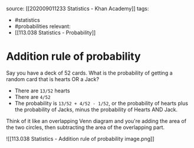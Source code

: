 source: [[202009011233 Statistics - Khan Academy]]
tags:
- #statistics 
- #probabilities 
relevant:
- [[113.038 Statistics - Probability]]

# Addition rule of probability

Say you have a deck of 52 cards. What is the probability of getting a random card that is hearts OR a Jack?
- There are `13/52` hearts
- There are `4/52` 
- The probability is `13/52 + 4/52 - 1/52`, or the probability of hearts plus the probability of Jacks, minus the probability of Hearts AND Jack.

Think of it like an overlapping Venn diagram and you're adding the area of the two circles, then subtracting the area of the overlapping part.

![[113.038 Statistics - Addition rule of probability image.png]]

